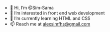 - 👋 Hi, I’m @Sim-Sama
- 👀 I’m interested in front end web development
- 🌱 I’m currently learning HTML and CSS
- 📫 Reach me at alexsimfhs@gmail.com

<!---
Sim-Sama/Sim-Sama is a ✨ special ✨ repository because its `README.md` (this file) appears on your GitHub profile.
You can click the Preview link to take a look at your changes.
--->
